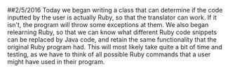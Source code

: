 ##2/5/2016
    Today we began writing a class that can determine if the code inputted by the user is actually Ruby, so that the translator can work. If it isn't, the program will throw some exceptions at them. We also began relearning Ruby, so that we can know what different Ruby code snippets can be replaced by Java code, and retain the same functionality that the original Ruby program had. This will most likely take quite a bit of time and testing, as we have to think of all possible Ruby commands that a user might have used in their program.
